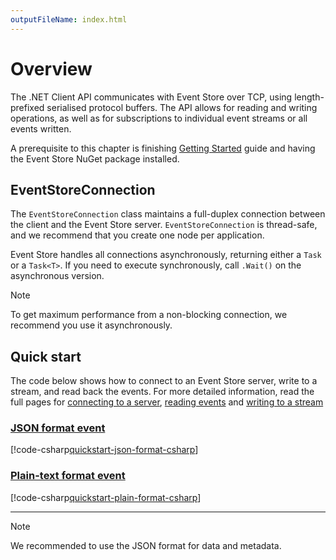 ```yaml
---
outputFileName: index.html
---
```


# Overview

The .NET Client API communicates with Event Store over TCP, using length-prefixed serialised protocol buffers. The API allows for reading and writing operations, as well as for subscriptions to individual event streams or all events written.

A prerequisite to this chapter is finishing [Getting Started](~/getting-started/index.md) guide and having the Event Store NuGet package installed.

## EventStoreConnection

The `EventStoreConnection` class maintains a full-duplex connection between the client and the Event Store server. `EventStoreConnection` is thread-safe, and we recommend that you create one node per application.

Event Store handles all connections asynchronously, returning either a `Task` or a `Task<T>`. If you need to execute synchronously, call `.Wait()` on the asynchronous version.

> [!NOTE]
> To get maximum performance from a non-blocking connection, we recommend you use it asynchronously.

## Quick start

The code below shows how to connect to an Event Store server, write to a stream, and read back the events. For more detailed information, read the full pages for [connecting to a server](~/dotnet-api/connecting-to-a-server.md), [reading events](~/dotnet-api/reading-events.md) and [writing to a stream](~/dotnet-api/streams.md#writing-to-a-stream)

### [JSON format event](#tab/tabid-json-format)

[!code-csharp[quickstart-json-format-csharp](../../EventStore.Samples.Dotnet/DocsExample/DotNetClient/QuickStartJsonFormat.cs)]

### [Plain-text format event](#tab/tabid-plain-format)

[!code-csharp[quickstart-plain-format-csharp](../../EventStore.Samples.Dotnet/DocsExample/DotNetClient/QuickStartPlainFormat.cs)]

* * *

> [!NOTE]
> We recommended to use the JSON format for data and metadata.
